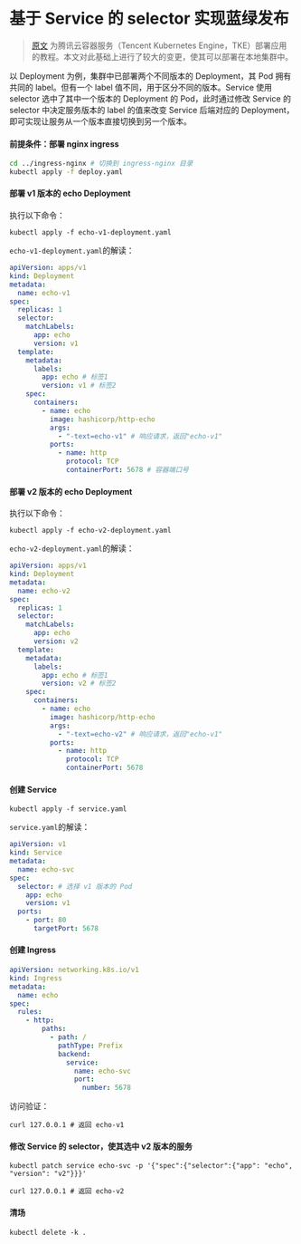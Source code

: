 # 基于 Service 的 selector 实现蓝绿发布

> [原文](https://cloud.tencent.com/document/product/457/48877) 为腾讯云容器服务（Tencent Kubernetes Engine，TKE）部署应用的教程。本文对此基础上进行了较大的变更，使其可以部署在本地集群中。

以 Deployment 为例，集群中已部署两个不同版本的 Deployment，其 Pod 拥有共同的 label。但有一个 label 值不同，用于区分不同的版本。Service 使用 selector 选中了其中一个版本的 Deployment 的 Pod，此时通过修改 Service 的 selector 中决定服务版本的 label 的值来改变 Service 后端对应的 Deployment，即可实现让服务从一个版本直接切换到另一个版本。

#### 前提条件：部署 nginx ingress

```bash
cd ../ingress-nginx # 切换到 ingress-nginx 目录
kubectl apply -f deploy.yaml
```

#### 部署 v1 版本的 echo Deployment

执行以下命令：

```shell
kubectl apply -f echo-v1-deployment.yaml
```

`echo-v1-deployment.yaml`的解读：

```yaml
apiVersion: apps/v1
kind: Deployment
metadata:
  name: echo-v1
spec:
  replicas: 1
  selector:
    matchLabels:
      app: echo
      version: v1
  template:
    metadata:
      labels:
        app: echo # 标签1
        version: v1 # 标签2
    spec:
      containers:
        - name: echo
          image: hashicorp/http-echo
          args:
            - "-text=echo-v1" # 响应请求，返回"echo-v1"
          ports:
            - name: http
              protocol: TCP
              containerPort: 5678 # 容器端口号
```

#### 部署 v2 版本的 echo Deployment

执行以下命令：

```shell
kubectl apply -f echo-v2-deployment.yaml
```

`echo-v2-deployment.yaml`的解读：

```yaml
apiVersion: apps/v1
kind: Deployment
metadata:
  name: echo-v2
spec:
  replicas: 1
  selector:
    matchLabels:
      app: echo
      version: v2
  template:
    metadata:
      labels:
        app: echo # 标签1
        version: v2 # 标签2
    spec:
      containers:
        - name: echo
          image: hashicorp/http-echo
          args:
            - "-text=echo-v2" # 响应请求，返回"echo-v1"
          ports:
            - name: http
              protocol: TCP
              containerPort: 5678
```




#### 创建 Service

```shell
kubectl apply -f service.yaml
```

`service.yaml`的解读：

```yaml
apiVersion: v1
kind: Service
metadata:
  name: echo-svc
spec:
  selector: # 选择 v1 版本的 Pod
    app: echo 
    version: v1
  ports:
    - port: 80
      targetPort: 5678
```

#### 创建 Ingress

```yaml
apiVersion: networking.k8s.io/v1
kind: Ingress
metadata:
  name: echo
spec:
  rules:
    - http:
        paths:
          - path: /
            pathType: Prefix
            backend:
              service:
                name: echo-svc
                port:
                  number: 5678
```

访问验证：

```shell
curl 127.0.0.1 # 返回 echo-v1
```

#### 修改 Service 的 selector，使其选中 v2 版本的服务

```shell
kubectl patch service echo-svc -p '{"spec":{"selector":{"app": "echo", "version": "v2"}}}'
```

```shell
curl 127.0.0.1 # 返回 echo-v2
```

#### 清场

```shell
kubectl delete -k .
```